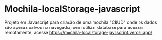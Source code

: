 # Mochila-localStorage-javascript
Projeto em Javascript para criação de uma mochila "CRUD" onde os dados são apenas salvos no navegador, sem utilizar database
para acessar remotamente, acesse https://mochila-localstorage-javascript.vercel.app/
